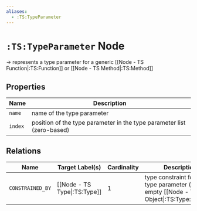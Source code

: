 ```yaml
---
aliases:
  - :TS:TypeParameter
---
```

# `:TS:TypeParameter` Node

-> represents a type parameter for a generic [[Node - TS Function|:TS:Function]] or [[Node - TS Method|:TS:Method]]

## Properties

| Name    | Description                                                            |
| ------- | ---------------------------------------------------------------------- |
| `name`  | name of the type parameter                                             |
| `index` | position of the type parameter in the type parameter list (zero-based) |

## Relations

| Name             | Target Label(s)              | Cardinality | Description                                                                                        |
| ---------------- | ---------------------------- | ----------- | -------------------------------------------------------------------------------------------------- |
| `CONSTRAINED_BY` | [[Node - TS Type\|:TS:Type]] | 1           | type constraint for the type parameter (default: empty [[Node - TS Type Object\|:TS:Type:Object]]) |
